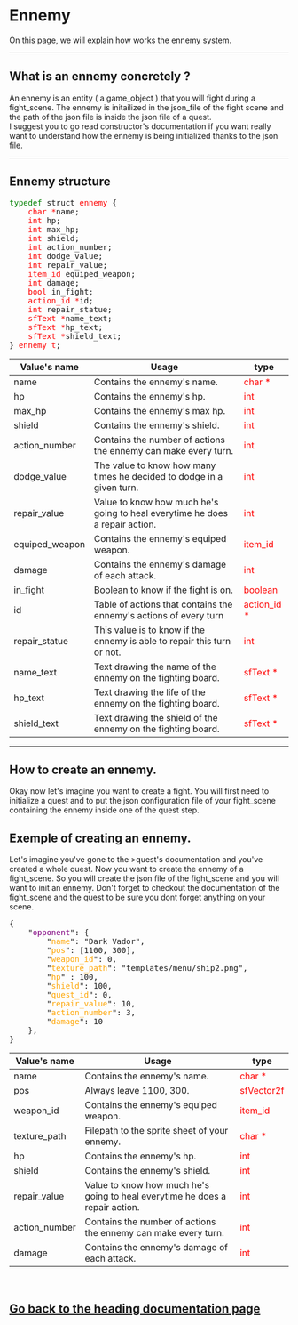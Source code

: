 <h1>Ennemy</h1>
<p>On this page, we will explain how works the ennemy system.</p>
<hr>
<h2>What is an ennemy concretely ?</h2>
<p>An ennemy is an entity ( a game_object ) that you will fight during a fight_scene. The ennemy is initailized in the json_file of the fight scene and the path of the json file is inside the json file of a quest.<br>I suggest you to go read constructor's documentation if you want really want to understand how the ennemy is being initialized thanks to the json file.</p>
<hr>
<h2>Ennemy structure</h2>
<pre><font color="green">typedef</font> struct <font color="red">ennemy</font> {
    <font color="red">char *</font>name;
    <font color="red">int </font>hp;
    <font color="red">int </font>max_hp;
    <font color="red">int </font>shield;
    <font color="red">int </font>action_number;
    <font color="red">int </font>dodge_value;
    <font color="red">int </font>repair_value;
    <font color="red">item_id </font>equiped_weapon;
    <font color="red">int </font>damage;
    <font color="red">bool </font>in_fight;
    <font color="red">action_id *</font>id;
    <font color="red">int </font>repair_statue;
    <font color="red">sfText *</font>name_text;
    <font color="red">sfText *</font>hp_text;
    <font color="red">sfText *</font>shield_text;
} <font color="red">ennemy_t</font>;</pre>
<table>
    <thead>
        <tr>
            <th>Value's name</th>
            <th>Usage</th>
            <th>type</th>
        </tr>
    </thead>
    <tbody>
        <tr>
            <td>name</td>
            <td>Contains the ennemy's name.</td>
            <td><font color="red">char *</td></font>
        </tr>
        <tr>
            <td>hp</td>
            <td>Contains the ennemy's hp.</td>
            <td><font color="red">int</td></font>
        </tr>
        <tr>
            <td>max_hp</td>
            <td>Contains the ennemy's max hp.</td>
            <td><font color="red">int</td></font>
        </tr>
        <tr>
            <td>shield</td>
            <td>Contains the ennemy's shield.</td>
            <td><font color="red">int</td></font>
        </tr>
        <tr>
            <td>action_number</td>
            <td>Contains the number of actions the ennemy can make every turn.</td>
            <td><font color="red">int</td></font>
        </tr>
        <tr>
            <td>dodge_value</td>
            <td>The value to know how many times he decided to dodge in a given turn.</td>
            <td><font color="red">int</td></font>
        </tr>
        <tr>
            <td>repair_value</td>
            <td>Value to know how much he's going to heal everytime he does a repair action.</td>
            <td><font color="red">int</td></font>
        </tr>
        <tr>
            <td>equiped_weapon</td>
            <td>Contains the ennemy's equiped weapon.</td>
            <td><font color="red">item_id</td></font>
        </tr>
        <tr>
            <td>damage</td>
            <td>Contains the ennemy's damage of each attack.</td>
            <td><font color="red">int</td></font>
        </tr>
        <tr>
            <td>in_fight</td>
            <td>Boolean to know if the fight is on.</td>
            <td><font color="red">boolean</td></font>
        </tr>
        <tr>
            <td>id</td>
            <td>Table of actions that contains the ennemy's actions of every turn</td>
            <td><font color="red">action_id *</td></font>
        </tr>
        <tr>
            <td>repair_statue</td>
            <td>This value is to know if the ennemy is able to repair this turn or not.</td>
            <td><font color="red">int</td></font>
        </tr>
        <tr>
            <td>name_text</td>
            <td>Text drawing the name of the ennemy on the fighting board.</td>
            <td><font color="red">sfText *</td></font>
        </tr>
        <tr>
            <td>hp_text</td>
            <td>Text drawing the life of the ennemy on the fighting board.</td>
            <td><font color="red">sfText *</td></font>
        </tr>
        <tr>
            <td>shield_text</td>
            <td>Text drawing the shield of the ennemy on the fighting board.</td>
            <td><font color="red">sfText *</td></font>
        </tr>
    </tbody>
</table>
</div>
<hr>
<h2>How to create an ennemy.</h2>
<p>Okay now let's imagine you want to create a fight. You will first need to initialize a quest and to put the json configuration file of your fight_scene containing the ennemy inside one of the quest step.</p>
 <h2>Exemple of creating an ennemy.</h2>
<p>Let's imagine you've gone to the >quest's documentation and you've created a whole quest. Now you want to create the ennemy of a fight_scene. So you will create the json file of the fight_scene and you will want to init an ennemy. Don't forget to checkout the documentation of the fight_scene and the quest to be sure you dont forget anything on your scene.</p>
<pre>{
    "<font color="purple">opponent</font>": {
        "<font color="orange">name</font>": "Dark Vador",
        "<font color="orange">pos</font>": [1100, 300],
        "<font color="orange">weapon_id</font>": 0,
        "<font color="orange">texture_path</font>": "templates/menu/ship2.png",
        "<font color="orange">hp</font>" : 100,
        "<font color="orange">shield</font>": 100,
        "<font color="orange">quest_id</font>": 0,
        "<font color="orange">repair_value</font>": 10,
        "<font color="orange">action_number</font>": 3,
        "<font color="orange">damage</font>": 10
    },
}</pre>
<table>
    <thead>
        <tr>
            <th>Value's name</th>
            <th>Usage</th>
            <th>type</th>
        </tr>
    </thead>
    <tbody>
        <tr>
            <td>name</td>
            <td>Contains the ennemy's name.</td>
            <td><font color="red">char *</td></font>
        </tr>
        <tr>
            <td>pos</td>
            <td>Always leave 1100, 300.</td>
            <td><font color="red">sfVector2f</td></font>
        </tr>
        <tr>
            <td>weapon_id</td>
            <td>Contains the ennemy's equiped weapon.</td>
            <td><font color="red">item_id</td></font>
        </tr>
        <tr>
            <td>texture_path</td>
            <td>Filepath to the sprite sheet of your ennemy.</td>
            <td><font color="red">char *</td></font>
        </tr>
        <tr>
            <td>hp</td>
            <td>Contains the ennemy's hp.</td>
            <td><font color="red">int</td></font>
        </tr>
        <tr>
            <td>shield</td>
            <td>Contains the ennemy's shield.</td>
            <td><font color="red">int</td></font>
        </tr>
        <tr>
            <td>repair_value</td>
            <td>Value to know how much he's going to heal everytime he does a repair action.</td>
            <td><font color="red">int</td></font>
        </tr>
        <tr>
            <td>action_number</td>
            <td>Contains the number of actions the ennemy can make every turn.</td>
            <td><font color="red">int</td></font>
        </tr>
        <tr>
            <td>damage</td>
            <td>Contains the ennemy's damage of each attack.</td>
            <td><font color="red">int</td></font>
        </tr>
    </tbody>
</table>
<br><a href="../dev_doc.md"><h2>Go back to the heading documentation page</h2></a>
